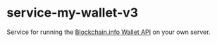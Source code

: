
# service-my-wallet-v3

Service for running the [Blockchain.info Wallet API](https://blockchain.info/api/blockchain_wallet_api) on your own server.
